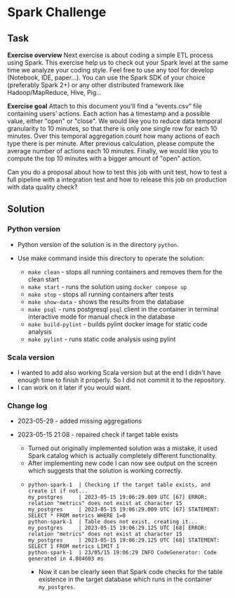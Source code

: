 # Spark Challenge

## Task

**Exercise overview**
Next exercise is about coding a simple ETL process using Spark. This exercise help us to check out your Spark level at the same time we analyze your coding style. Feel free to use any tool for develop (Notebook, IDE, paper…). You can use the Spark SDK of your choice (preferably Spark 2+) or any other distributed framework like Hadoop/MapReduce, Hive, Pig…

**Exercise goal**
Attach to this document you'll find a “events.csv” file containing users’ actions. Each action has a timestamp and a possible value, either "open" or "close". We would like you to reduce data temporal granularity to 10 minutes, so that there is only one single row for each 10 minutes. Over this temporal aggregation count how many actions of each type there is per minute. After previous calculation, please compute the average number of actions each 10 minutes. Finally, we would like you to compute the top 10 minutes with a bigger amount of "open" action.

Can you do a proposal about how to test this job with unit test, how to test a full pipeline with a integration test and how to release this job on production with data quality check?

## Solution

### Python version
* Python version of the solution is in the directory `python`.

* Use make command inside this directory to operate the solution:
  * `make clean` - stops all running containers and removes them for the clean start
  * `make start` - runs the solution using `docker compose up`
  * `make stop` - stops all running containers after tests
  * `make show-data` - shows the results from the database
  * `make psql` - runs postgresql `psql` client in the container in terminal interactive mode for manual check in the database
  * `make build-pylint` - builds pylint docker image for static code analysis
  * `make pylint` - runs static code analysis using pylint

### Scala version
* I wanted to add also working Scala version but at the end I didn't have enough time to finish it properly. So I did not commit it to the repository.
* I can work on it later if you would want.


### Change log

* 2023-05-29 - added missing aggregations

* 2023-05-15 21:08 - repaired check if target table exists
  * Turned out originally implemented solution was a mistake, it used Spark catalog which is actually completely different functionality.
  * After implementing new code I can now see output on the screen which suggests that the solution is working correctly.
  * ```
    python-spark-1  | Checking if the target table exists, and create it if not...
    my_postgres     | 2023-05-15 19:06:29.009 UTC [67] ERROR:  relation "metrics" does not exist at character 15
    my_postgres     | 2023-05-15 19:06:29.009 UTC [67] STATEMENT:  SELECT * FROM metrics WHERE 1=0
    python-spark-1  | Table does not exist, creating it...
    my_postgres     | 2023-05-15 19:06:29.125 UTC [68] ERROR:  relation "metrics" does not exist at character 15
    my_postgres     | 2023-05-15 19:06:29.125 UTC [68] STATEMENT:  SELECT 1 FROM metrics LIMIT 1
    python-spark-1  | 23/05/15 19:06:29 INFO CodeGenerator: Code generated in 4.084603 ms
    ```
    * Now it can be clearly seen that Spark code checks for the table existence in the target database which runs in the container `my_postgres`.


